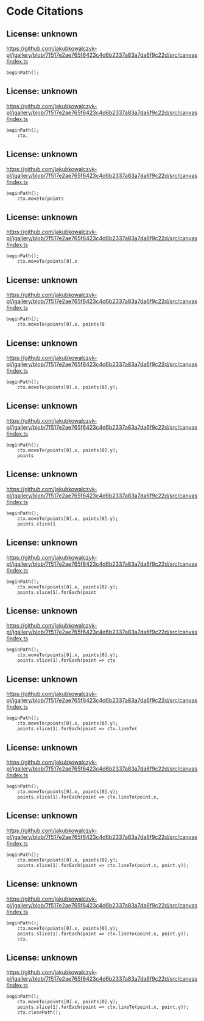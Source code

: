 # Code Citations

## License: unknown
https://github.com/jakubkowalczyk-pl/jgallery/blob/7f517e2ae765f6423c4d6b2337a83a7da6f9c22d/src/canvas/index.ts

```
beginPath();
```


## License: unknown
https://github.com/jakubkowalczyk-pl/jgallery/blob/7f517e2ae765f6423c4d6b2337a83a7da6f9c22d/src/canvas/index.ts

```
beginPath();
    ctx.
```


## License: unknown
https://github.com/jakubkowalczyk-pl/jgallery/blob/7f517e2ae765f6423c4d6b2337a83a7da6f9c22d/src/canvas/index.ts

```
beginPath();
    ctx.moveTo(points
```


## License: unknown
https://github.com/jakubkowalczyk-pl/jgallery/blob/7f517e2ae765f6423c4d6b2337a83a7da6f9c22d/src/canvas/index.ts

```
beginPath();
    ctx.moveTo(points[0].x
```


## License: unknown
https://github.com/jakubkowalczyk-pl/jgallery/blob/7f517e2ae765f6423c4d6b2337a83a7da6f9c22d/src/canvas/index.ts

```
beginPath();
    ctx.moveTo(points[0].x, points[0
```


## License: unknown
https://github.com/jakubkowalczyk-pl/jgallery/blob/7f517e2ae765f6423c4d6b2337a83a7da6f9c22d/src/canvas/index.ts

```
beginPath();
    ctx.moveTo(points[0].x, points[0].y);
```


## License: unknown
https://github.com/jakubkowalczyk-pl/jgallery/blob/7f517e2ae765f6423c4d6b2337a83a7da6f9c22d/src/canvas/index.ts

```
beginPath();
    ctx.moveTo(points[0].x, points[0].y);
    points
```


## License: unknown
https://github.com/jakubkowalczyk-pl/jgallery/blob/7f517e2ae765f6423c4d6b2337a83a7da6f9c22d/src/canvas/index.ts

```
beginPath();
    ctx.moveTo(points[0].x, points[0].y);
    points.slice(1
```


## License: unknown
https://github.com/jakubkowalczyk-pl/jgallery/blob/7f517e2ae765f6423c4d6b2337a83a7da6f9c22d/src/canvas/index.ts

```
beginPath();
    ctx.moveTo(points[0].x, points[0].y);
    points.slice(1).forEach(point
```


## License: unknown
https://github.com/jakubkowalczyk-pl/jgallery/blob/7f517e2ae765f6423c4d6b2337a83a7da6f9c22d/src/canvas/index.ts

```
beginPath();
    ctx.moveTo(points[0].x, points[0].y);
    points.slice(1).forEach(point => ctx
```


## License: unknown
https://github.com/jakubkowalczyk-pl/jgallery/blob/7f517e2ae765f6423c4d6b2337a83a7da6f9c22d/src/canvas/index.ts

```
beginPath();
    ctx.moveTo(points[0].x, points[0].y);
    points.slice(1).forEach(point => ctx.lineTo(
```


## License: unknown
https://github.com/jakubkowalczyk-pl/jgallery/blob/7f517e2ae765f6423c4d6b2337a83a7da6f9c22d/src/canvas/index.ts

```
beginPath();
    ctx.moveTo(points[0].x, points[0].y);
    points.slice(1).forEach(point => ctx.lineTo(point.x,
```


## License: unknown
https://github.com/jakubkowalczyk-pl/jgallery/blob/7f517e2ae765f6423c4d6b2337a83a7da6f9c22d/src/canvas/index.ts

```
beginPath();
    ctx.moveTo(points[0].x, points[0].y);
    points.slice(1).forEach(point => ctx.lineTo(point.x, point.y));
```


## License: unknown
https://github.com/jakubkowalczyk-pl/jgallery/blob/7f517e2ae765f6423c4d6b2337a83a7da6f9c22d/src/canvas/index.ts

```
beginPath();
    ctx.moveTo(points[0].x, points[0].y);
    points.slice(1).forEach(point => ctx.lineTo(point.x, point.y));
    ctx.
```


## License: unknown
https://github.com/jakubkowalczyk-pl/jgallery/blob/7f517e2ae765f6423c4d6b2337a83a7da6f9c22d/src/canvas/index.ts

```
beginPath();
    ctx.moveTo(points[0].x, points[0].y);
    points.slice(1).forEach(point => ctx.lineTo(point.x, point.y));
    ctx.closePath();
```


